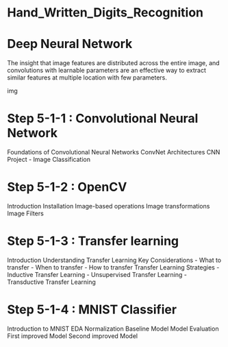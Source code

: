# Hand_Written_Digits_Recognition
# Deep Neural Network

The insight that image features are distributed across the entire image, and convolutions with learnable parameters are an effective way to extract similar features at multiple location with few parameters.

img

# Step 5-1-1 : Convolutional Neural Network
Foundations of Convolutional Neural Networks
ConvNet Architectures
CNN Project - Image Classification

# Step 5-1-2 : OpenCV
Introduction
Installation
Image-based operations
Image transformations
Image Filters

# Step 5-1-3 : Transfer learning
Introduction
Understanding Transfer Learning
Key Considerations - What to transfer - When to transfer - How to transfer
Transfer Learning Strategies - Inductive Transfer Learning - Unsupervised Transfer Learning - Transductive Transfer Learning

# Step 5-1-4 : MNIST Classifier
Introduction to MNIST
EDA
Normalization
Baseline Model
Model Evaluation
First improved Model
Second improved Model
